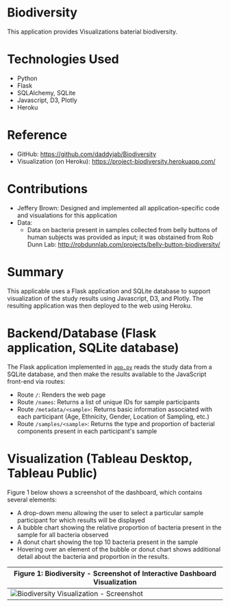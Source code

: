 # Biodiversity

This application provides Visualizations baterial biodiversity.

# Technologies Used

* Python
* Flask
* SQLAlchemy, SQLite
* Javascript, D3, Plotly
* Heroku

# Reference

* GitHub: https://github.com/daddyjab/Biodiversity
* Visualization (on Heroku): https://project-biodiversity.herokuapp.com/

# Contributions

* Jeffery Brown: Designed and implemented all application-specific code and visualations for this application
* Data:
    * Data on bacteria present in samples collected from belly buttons of human subjects was provided as input; it was obstained from Rob Dunn Lab: http://robdunnlab.com/projects/belly-button-biodiversity/

# Summary

This applicable uses a Flask application and SQLite database to support visualization of the study results using Javascript, D3, and Plotly.  The resulting application was then deployed to the web using Heroku.

# Backend/Database (Flask application, SQLite database)
The Flask application implemented in [`app.py`](app.py) reads the study data from a SQLite database, and then make the results available to the JavaScript front-end via routes:

* Route `/`: Renders the web page
* Route `/names`: Returns a list of unique IDs for sample participants
* Route `/metadata/<sample>`: Returns basic information associated with each participant (Age, Ethnicity, Gender, Location of Sampling, etc.)
* Route `/samples/<sample>`: Returns the type and proportion of bacterial components present in each participant's sample

# Visualization (Tableau Desktop, Tableau Public)

Figure 1 below shows a screenshot of the dashboard, which contains several elements:
* A drop-down menu allowing the user to select a particular sample participant for which results will be displayed
* A bubble chart showing the relative proportion of bacteria present in the sample for all bacteria observed
* A donut chart showing the top 10 bacteria present in the sample
* Hovering over an element of the bubble or donut chart shows additional detail about the bacteria and proportion in the results.

| Figure 1: Biodiversity - Screenshot of Interactive Dashboard Visualization |
|----------|
| ![Biodiversity Visualization - Screenshot](docs/Biodiversity-visualization.gif "Figure 1: Biodiversity - Screenshot of Interactive Dashboard Visualization") |
